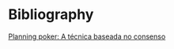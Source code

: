 # Bibliography

[Planning poker: A técnica baseada no consenso](https://www.culturaagil.com.br/planning-poker-tecnica-baseada-consenso/)
